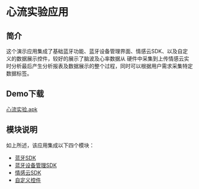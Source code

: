 # 心流实验应用

## 简介

这个演示应用集成了基础蓝牙功能、蓝牙设备管理界面、情感云SDK、以及自定义的数据展示控件，较好的展示了脑波及心率数据从
硬件中采集到上传情感云实时分析最后产生分析报表及数据展示的整个过程，同时可以根据用户需求采集特定数据标签。

## Demo下载

[心流实验.apk](https://fir.im/69hz)

## 模块说明

如上所述，该应用集成以下四个模块：

- [蓝牙SDK](https://github.com/Entertech/Enter-Biomodule-BLE-Android-SDK/tree/master/ble)
- [蓝牙设备管理SDK](https://github.com/Entertech/Enter-Biomodule-BLE-Android-SDK/tree/master/bleuisdk)
- [情感云SDK](https://github.com/Entertech/Enter-AffectiveCloud-Android-SDK)
- [自定义控件](https://github.com/Entertech/Enter-UIComponent-Android-SDK)



